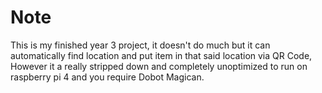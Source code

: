 # Note
This is my finished year 3 project, it doesn't do much but it can automatically find location and put item in that said location via QR Code, However it a really stripped down and completely unoptimized to run on raspberry pi 4 and you require Dobot Magican.
